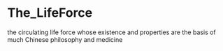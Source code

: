 # The_LifeForce
the circulating life force whose existence and properties are the basis of much Chinese philosophy and medicine
